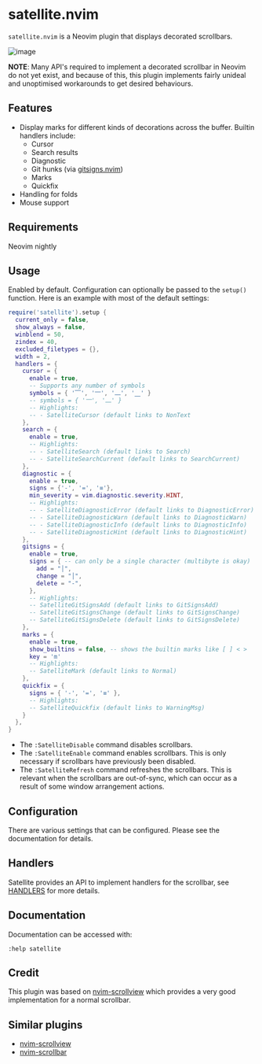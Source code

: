 # satellite.nvim

`satellite.nvim` is a Neovim plugin that displays decorated scrollbars.

![image](https://user-images.githubusercontent.com/7904185/167670068-8660fe2e-eb5a-45df-912d-479eb43e0239.png)

**NOTE**: Many API's required to implement a decorated scrollbar in Neovim do not yet exist,
and because of this, this plugin implements fairly unideal and unoptimised workarounds to get desired behaviours.

## Features

* Display marks for different kinds of decorations across the buffer. Builtin handlers include:
  * Cursor
  * Search results
  * Diagnostic
  * Git hunks (via [gitsigns.nvim])
  * Marks
  * Quickfix
* Handling for folds
* Mouse support

## Requirements

Neovim nightly

## Usage

Enabled by default. Configuration can optionally be passed to the `setup()`
function. Here is an example with most of the default settings:

```lua
require('satellite').setup {
  current_only = false,
  show_always = false,
  winblend = 50,
  zindex = 40,
  excluded_filetypes = {},
  width = 2,
  handlers = {
    cursor = {
      enable = true,
      -- Supports any number of symbols
      symbols = { '⎺', '⎻', '⎼', '⎽' }
      -- symbols = { '⎻', '⎼' }
      -- Highlights:
      -- - SatelliteCursor (default links to NonText
    },
    search = {
      enable = true,
      -- Highlights:
      -- - SatelliteSearch (default links to Search)
      -- - SatelliteSearchCurrent (default links to SearchCurrent)
    },
    diagnostic = {
      enable = true,
      signs = {'-', '=', '≡'},
      min_severity = vim.diagnostic.severity.HINT,
      -- Highlights:
      -- - SatelliteDiagnosticError (default links to DiagnosticError)
      -- - SatelliteDiagnosticWarn (default links to DiagnosticWarn)
      -- - SatelliteDiagnosticInfo (default links to DiagnosticInfo)
      -- - SatelliteDiagnosticHint (default links to DiagnosticHint)
    },
    gitsigns = {
      enable = true,
      signs = { -- can only be a single character (multibyte is okay)
        add = "│",
        change = "│",
        delete = "-",
      },
      -- Highlights:
      -- SatelliteGitSignsAdd (default links to GitSignsAdd)
      -- SatelliteGitSignsChange (default links to GitSignsChange)
      -- SatelliteGitSignsDelete (default links to GitSignsDelete)
    },
    marks = {
      enable = true,
      show_builtins = false, -- shows the builtin marks like [ ] < >
      key = 'm'
      -- Highlights:
      -- SatelliteMark (default links to Normal)
    },
    quickfix = {
      signs = { '-', '=', '≡' },
      -- Highlights:
      -- SatelliteQuickfix (default links to WarningMsg)
    }
  },
}
```

* The `:SatelliteDisable` command disables scrollbars.
* The `:SatelliteEnable` command enables scrollbars. This is only necessary
  if scrollbars have previously been disabled.
* The `:SatelliteRefresh` command refreshes the scrollbars. This is relevant
  when the scrollbars are out-of-sync, which can occur as a result of some
  window arrangement actions.

## Configuration

There are various settings that can be configured. Please see the documentation
for details.

## Handlers

Satellite provides an API to implement handlers for the scrollbar, see [HANDLERS](HANDLERS.md) for more details.

## Documentation

Documentation can be accessed with:

```vim
:help satellite
```

## Credit

This plugin was based on [nvim-scrollview] which provides a very good implementation for a normal scrollbar.

## Similar plugins

- [nvim-scrollview]
- [nvim-scrollbar]

[gitsigns.nvim]: https://github.com/lewis6991/gitsigns.nvim
[nvim-scrollbar]: https://github.com/petertriho/nvim-scrollbar
[nvim-scrollview]: https://github.com/dstein64/nvim-scrollview
